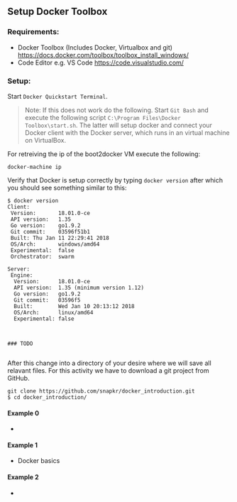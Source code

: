 
## Setup Docker Toolbox

### Requirements:
*  Docker Toolbox (Includes Docker, Virtualbox and git) https://docs.docker.com/toolbox/toolbox_install_windows/
*  Code Editor e.g. VS Code https://code.visualstudio.com/

### Setup:

Start `Docker Quickstart Terminal`.

> Note: If this does not work do the following. Start `Git Bash` and execute the following script `C:\Program Files\Docker Toolbox\start.sh`. The latter will setup docker and connect your Docker client with the Docker server, which runs in an virtual machine on VirtualBox.

For retreiving the ip of the boot2docker VM execute the following:
````
docker-machine ip
````

Verify that Docker is setup correctly by typing `docker version` after which you should see something similar to this:
```
$ docker version
Client:
 Version:       18.01.0-ce
 API version:   1.35
 Go version:    go1.9.2
 Git commit:    03596f51b1
 Built: Thu Jan 11 22:29:41 2018
 OS/Arch:       windows/amd64
 Experimental:  false
 Orchestrator:  swarm

Server:
 Engine:
  Version:      18.01.0-ce
  API version:  1.35 (minimum version 1.12)
  Go version:   go1.9.2
  Git commit:   03596f5
  Built:        Wed Jan 10 20:13:12 2018
  OS/Arch:      linux/amd64
  Experimental: false



### TODO


```

After this change into a directory of your desire where we will save all relavant files.
For this activity we have to download a git project from GitHub.

````
git clone https://github.com/snapkr/docker_introduction.git
$ cd docker_introduction/
````

#### Example 0
*  
#### Example 1
*  Docker basics
#### Example 2
*  